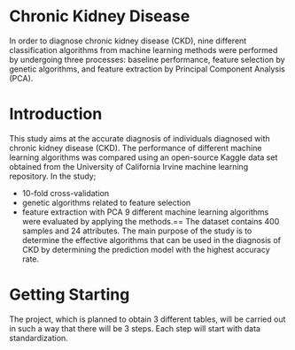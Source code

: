 # Chronic Kidney Disease
In order to diagnose chronic kidney disease (CKD), nine different classification algorithms from machine learning methods were performed by undergoing three processes: baseline performance, feature selection by genetic algorithms, and feature extraction by Principal Component Analysis (PCA).

# Introduction
This study aims at the accurate diagnosis of individuals diagnosed with chronic kidney disease (CKD). 
The performance of different machine learning algorithms was compared using an open-source Kaggle data set obtained from the University of California Irvine machine learning repository. 
In the study;
* 10-fold cross-validation 
* genetic algorithms related to feature selection
* feature extraction with PCA
9 different machine learning algorithms were evaluated by applying the methods.== 
The dataset contains 400 samples and 24 attributes. The main purpose of the study is to determine the effective algorithms that can be used in the diagnosis of CKD by determining the prediction model with the highest accuracy rate.

# Getting Starting
The project, which is planned to obtain 3 different tables, will be carried out in such a way that there will be 3 steps.
Each step will start with data standardization.
